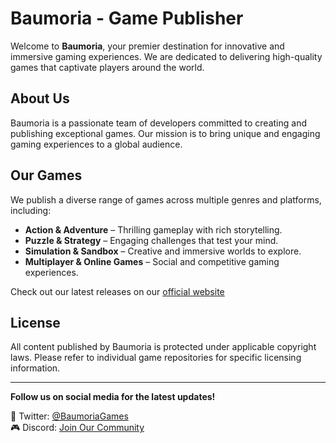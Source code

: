 # Baumoria - Game Publisher

Welcome to **Baumoria**, your premier destination for innovative and immersive gaming experiences. We are dedicated to delivering high-quality games that captivate players around the world.

## About Us
Baumoria is a passionate team of developers committed to creating and publishing exceptional games. Our mission is to bring unique and engaging gaming experiences to a global audience.

## Our Games
We publish a diverse range of games across multiple genres and platforms, including:
- **Action & Adventure** – Thrilling gameplay with rich storytelling.
- **Puzzle & Strategy** – Engaging challenges that test your mind.
- **Simulation & Sandbox** – Creative and immersive worlds to explore.
- **Multiplayer & Online Games** – Social and competitive gaming experiences.

Check out our latest releases on our [official website](https://baumoria.com/)

## License
All content published by Baumoria is protected under applicable copyright laws. Please refer to individual game repositories for specific licensing information.

---
**Follow us on social media for the latest updates!**

📢 Twitter: [@BaumoriaGames](https://baumoria.com/links/twitter)  
🎮 Discord: [Join Our Community](https://baumoria.com/links/discord)
